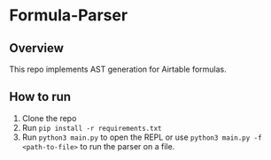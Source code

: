 # Formula-Parser

## Overview 
This repo implements AST generation for Airtable formulas. 

## How to run
1. Clone the repo
2. Run `pip install -r requirements.txt`
3. Run `python3 main.py` to open the REPL or use `python3 main.py -f <path-to-file>` to run the parser on a file.

